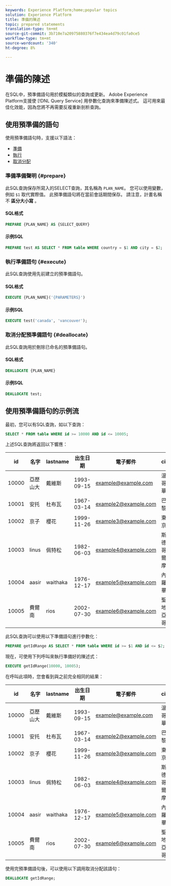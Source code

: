```yaml
---
keywords: Experience Platform;home;popular topics
solution: Experience Platform
title: 準備的陳述
topic: prepared statements
translation-type: tm+mt
source-git-commit: 3b710e7a20975880376f7e434ea4d79c01fa0ce5
workflow-type: tm+mt
source-wordcount: '340'
ht-degree: 8%

---
```



# 準備的陳述

在SQL中，預準備語句用於模擬類似的查詢或更新。 Adobe Experience Platform支援使 [!DNL Query Service] 用參數化查詢來準備陳述式。 這可用來最佳化效能，因為您將不再需要反複重新剖析查詢。

## 使用預準備的語句

使用預準備語句時，支援以下語法：

- [準備](#prepare)
- [執行](#execute)
- [取消分配](#deallocate)

### 準備準備聲明 {#prepare}

此SQL查詢保存所寫入的SELECT查詢，其名稱為 `PLAN_NAME`。 您可以使用變數，例如 `$1` 取代實際值。 此預準備語句將在當前會話期間保存。 請注意，計畫名稱不 **區分大小寫** 。

#### SQL格式

```sql
PREPARE {PLAN_NAME} AS {SELECT_QUERY}
```

#### 示例SQL

```sql
PREPARE test AS SELECT * FROM table WHERE country = $1 AND city = $2;
```

### 執行準備語句 {#execute}

此SQL查詢使用先前建立的預準備語句。

#### SQL格式

```sql
EXECUTE {PLAN_NAME}('{PARAMETERS}')
```

#### 示例SQL

```sql
EXECUTE test('canada', 'vancouver');
```

### 取消分配預準備語句 {#deallocate}

此SQL查詢用於刪除已命名的預準備語句。

#### SQL格式

```sql
DEALLOCATE {PLAN_NAME}
```

#### 示例SQL

```sql
DEALLOCATE test;
```

## 使用預準備語句的示例流

最初，您可以有SQL查詢，如以下查詢：

```sql
SELECT * FROM table WHERE id >= 10000 AND id <= 10005;
```

上述SQL查詢將返回以下響應：

| id | 名字 | lastname | 出生日期 | 電子郵件 | city | count |
|--- | --------- | -------- | --------- | ----- | ------- | ---- |
| 10000 | 亞歷山大 | 戴維斯 | 1993-09-15 | example@example.com | 溫哥華 | 加拿大 |
| 10001 | 安托 | 杜布瓦 | 1967-03-14 | example2@example.com | 巴黎 | 法國 |
| 10002 | 京子 | 櫻花 | 1999-11-26 | example3@example.com | 東京 | 日本 |
| 10003 | linus | 佩特松 | 1982-06-03 | example4@example.com | 斯德哥爾摩 | 瑞典 |
| 10004 | aasir | waithaka | 1976-12-17 | example5@example.com | 內羅畢 | 肯亞 |
| 10005 | 費爾南 | rios | 2002-07-30 | example6@example.com | 聖地亞哥 | 智利 |

此SQL查詢可以使用以下準備語句進行參數化：

```sql
PREPARE getIdRange AS SELECT * FROM table WHERE id >= $1 AND id <= $2; 
```

現在，可使用下列呼叫來執行準備好的陳述式：

```sql
EXECUTE getIdRange(10000, 10005);
```

在呼叫此項時，您會看到與之前完全相同的結果：

| id | 名字 | lastname | 出生日期 | 電子郵件 | city | count |
|--- | --------- | -------- | --------- | ----- | ------- | ---- |
| 10000 | 亞歷山大 | 戴維斯 | 1993-09-15 | example@example.com | 溫哥華 | 加拿大 |
| 10001 | 安托 | 杜布瓦 | 1967-03-14 | example2@example.com | 巴黎 | 法國 |
| 10002 | 京子 | 櫻花 | 1999-11-26 | example3@example.com | 東京 | 日本 |
| 10003 | linus | 佩特松 | 1982-06-03 | example4@example.com | 斯德哥爾摩 | 瑞典 |
| 10004 | aasir | waithaka | 1976-12-17 | example5@example.com | 內羅畢 | 肯亞 |
| 10005 | 費爾南 | rios | 2002-07-30 | example6@example.com | 聖地亞哥 | 智利 |

使用完預準備語句後，可以使用以下調用取消分配該語句：

```sql
DEALLOCATE getIdRange;
```

